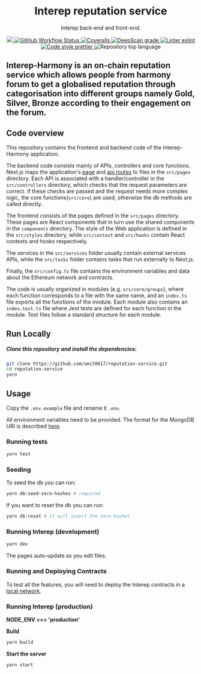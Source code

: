 <p align="center">
    <h1 align="center">
        Interep reputation service
    </h1>
    <p align="center">Interep back-end and front-end.</p>
</p>

<p align="center">
    <a href="https://github.com/amit0617/reputation-service" target="_blank">
        <img src="https://img.shields.io/badge/project-Interep-blue.svg?style=flat-square">
    </a>
    <a href="https://github.com/interep-project/reputation-service/actions/workflows/test.yaml">
        <img alt="GitHub Workflow Status" src="https://img.shields.io/github/workflow/status/interep-project/reputation-service/test?label=test&logo=github">
    </a>
    <a href="https://coveralls.io/github/interep-project/reputation-service">
        <img alt="Coveralls" src="https://img.shields.io/coveralls/github/interep-project/reputation-service?style=flat-square&logo=coveralls">
    </a>
    <a href="https://deepscan.io/dashboard#view=project&tid=16502&pid=19780&bid=519858">
        <img alt="DeepScan grade" src="https://deepscan.io/api/teams/16502/projects/19780/branches/519858/badge/grade.svg">
    </a>
    <a href="https://eslint.org/" target="_blank">
        <img alt="Linter eslint" src="https://img.shields.io/badge/linter-eslint-8080f2?style=flat-square&logo=eslint">
    </a>
    <a href="https://prettier.io/" target="_blank">
        <img alt="Code style prettier" src="https://img.shields.io/badge/code%20style-prettier-f8bc45?style=flat-square&logo=prettier">
    </a>
    <img alt="Repository top language" src="https://img.shields.io/github/languages/top/interep-project/reputation-service?style=flat-square">
</p>

<!-- <div align="center">
    <h4>
        <a href="https://docs.interep.link/contributing">
            👥 Contributing
        </a>
        <span>&nbsp;&nbsp;|&nbsp;&nbsp;</span>
        <a href="https://docs.interep.link/code-of-conduct">
            🤝 Code of conduct
        </a>
        <span>&nbsp;&nbsp;|&nbsp;&nbsp;</span>
        <a href="https://discord.gg/Tp9He7qws4">
            🗣️ Chat &amp; Support
        </a>
    </h4>
</div> -->
<!-- 
Please, visit our [web app](https://kovan.interep.link) or our [documentation website](https://docs.interep.link) for more details. -->

Interep-Harmony is an on-chain reputation service which allows people from harmony forum to get a globalised reputation through categorisation into different groups namely Gold, Silver, Bronze according to their engagement on the forum.
---

## Code overview

This repository contains the frontend and backend code of the Interep-Harmony application.

The backend code consists mainly of APIs, controllers and core functions. 
Next.js maps the application's [page](https://nextjs.org/docs/basic-features/pages) and [api routes](https://nextjs.org/docs/api-routes/introduction) to files in the `src/pages` directory. Each API is associated with a handler/controller in the `src/controllers` directory, which checks that the request parameters are correct. If these checks are passed and the request needs more complex logic, the core functions(`src/core`) are used, otherwise the db methods are called directly.

The frontend consists of the pages defined in the `src/pages` directory. These pages are React components that in turn use the shared components in the `components` directory. The style of the Web application is defined in the `src/styles` directory, while `src/context` and `src/hooks` contain React contexts and hooks respectively.

The services in the `src/services` folder usually contain external services APIs, while the `src/tasks` folder contains tasks that run externally to Next.js.

Finally, the `src/config.ts` file contains the environment variables and data about the Ethereum network and contracts.

The code is usually organized in modules (e.g. `src/core/groups`), where each function corresponds to a file with the same name, and an `index.ts` file exports all the functions of the module. Each module also contains an `index.test.ts` file where Jest tests are defined for each function in the module. Test files follow a standard structure for each module.

## Run Locally

##### Clone this repository and install the dependencies:

```bash
git clone https://github.com/amit0617/reputation-service.git
cd reputation-service
yarn
```

## Usage

Copy the `.env.example` file and rename it `.env`.

All environment variables need to be provided. The format for the MongoDB URI is described [here](https://docs.mongodb.com/manual/reference/connection-string/).

### Running tests

```bash
yarn test
```

### Seeding

To seed the db you can run:

```bash
yarn db:seed-zero-hashes # required
```

If you want to reset the db you can run:

```bash
yarn db:reset # it will insert the zero hashes
```

### Running Interep (development)

```bash
yarn dev
```

The pages auto-update as you edit files.

### Running and Deploying Contracts
To test all the features, you will need to deploy the Interep contracts in a [local network](https://github.com/amit0617/interep-contracts/tree/main#preparing-a-local-network).

### Running Interep (production)

**NODE_ENV === 'production'**

**Build**

```bash
yarn build
```

**Start the server**

```bash
yarn start
```

